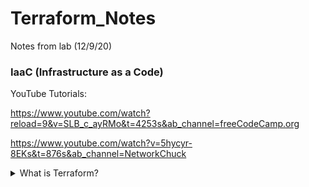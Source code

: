 # Terraform_Notes
Notes from lab (12/9/20)

### IaaC (Infrastructure as a Code)

YouTube Tutorials: 

https://www.youtube.com/watch?reload=9&v=SLB_c_ayRMo&t=4253s&ab_channel=freeCodeCamp.org

https://www.youtube.com/watch?v=5hycyr-8EKs&t=876s&ab_channel=NetworkChuck


<details>
<summary>What is Terraform?</summary><br><b>
  Terraform is a cross cloud IaaC opensource tool (AWS, GCP, Azure etc.)
</b></details>
